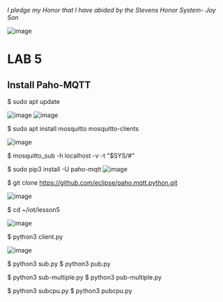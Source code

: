 *I pledge my Honor that I have abided by the Stevens Honor System- Joy Son*

![image](https://user-images.githubusercontent.com/98338109/232512103-f7701a51-025b-4485-b59c-02ed19ae2b9e.png)

# LAB 5

## Install Paho-MQTT

$ sudo apt update

![image](https://user-images.githubusercontent.com/98338109/232514224-b5d32733-a85d-40e8-8bf4-b3700edf4286.png)
![image](https://user-images.githubusercontent.com/98338109/232514442-6f812abc-4d40-4c69-b147-d9aa91fcc57e.png)

$ sudo apt install mosquitto mosquitto-clients

![image](https://user-images.githubusercontent.com/98338109/232514065-9fdd0ad6-811f-478c-9eff-655a19cd53aa.png)

$ mosquitto_sub -h localhost -v -t "\$SYS/#"

$ sudo pip3 install -U paho-mqtt
![image](https://user-images.githubusercontent.com/98338109/234910187-880ee85c-ca6b-45c6-8c47-57aaf4617f35.png)

$ git clone https://github.com/eclipse/paho.mqtt.python.git

![image](https://user-images.githubusercontent.com/98338109/234910404-40bd1d94-ea55-4deb-9e49-bb8b3fcebcc7.png)

$ cd ~/iot/lesson5

![image](https://user-images.githubusercontent.com/98338109/234910472-208e8e05-f7f0-42f0-9d5c-1e9af78b0abf.png)

$ python3 client.py

![image](https://user-images.githubusercontent.com/98338109/234910955-ce3c9ac1-259a-4358-830e-20d6e22bd9c5.png)

$ python3 sub.py  $ python3 pub.py

$ python3 sub-multiple.py   $ python3 pub-multiple.py

$ python3 subcpu.py   $ python3 pubcpu.py
